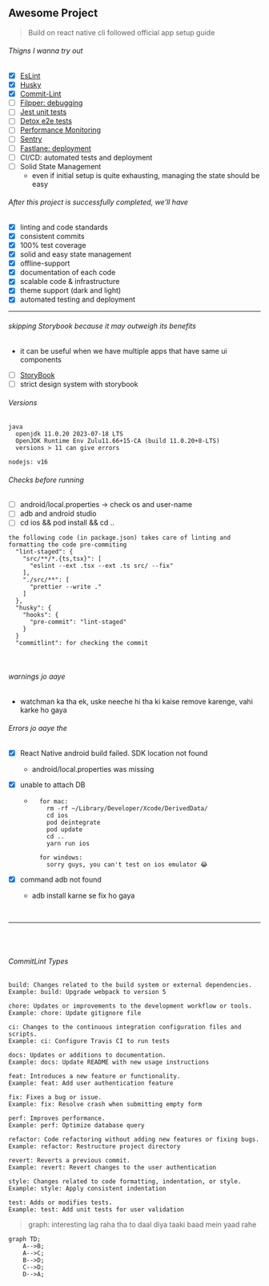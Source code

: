 ## Awesome Project

> Build on react native cli followed official app setup guide

###### Thigns I wanna try out

- [x] [EsLint](https://eslint.org/docs/latest/use/core-concepts)
- [x] [Husky](https://www.npmjs.com/package/husky)
- [x] [Commit-Lint](https://commitlint.js.org/#/)
- [ ] [Filpper: debugging](https://fbflipper.com/docs/features/react-native/)
- [ ] [Jest unit tests](https://jestjs.io/docs/tutorial-react-native)
- [ ] [Detox e2e tests](https://wix.github.io/Detox/docs/introduction/getting-started/)
- [ ] [Performance Monitoring](https://blog.sentry.io/performance-monitoring-support-for-react-native/)
- [ ] [Sentry](https://docs.sentry.io/platforms/react-native/)
- [ ] [Fastlane: deployment](https://docs.fastlane.tools/getting-started/cross-platform/react-native/)
- [ ] CI/CD: automated tests and deployment
- [ ] Solid State Management
  - even if initial setup is quite exhausting, managing the state should be easy

###### After this project is successfully completed, we'll have

- [x] linting and code standards
- [x] consistent commits
- [x] 100% test coverage
- [x] solid and easy state management
- [x] offline-support
- [x] documentation of each code
- [x] scalable code & infrastructure
- [x] theme support (dark and light)
- [x] automated testing and deployment

---

###### skipping Storybook because it may outweigh its benefits

- it can be useful when we have multiple apps that have same ui components
- [ ] [StoryBook](https://storybook.js.org/tutorials/intro-to-storybook/react-native/en/get-started/)
- [ ] strict design system with storybook

###### Versions

```
java
  openjdk 11.0.20 2023-07-18 LTS
  OpenJDK Runtime Env Zulu11.66+15-CA (build 11.0.20+8-LTS)
  versions > 11 can give errors

nodejs: v16
```

###### Checks before running

- [ ] android/local.properties -> check os and user-name
- [ ] adb and android studio
- [ ] cd ios && pod install && cd ..

```
the following code (in package.json) takes care of linting and formatting the code pre-commiting
  "lint-staged": {
    "src/**/*.{ts,tsx}": [
      "eslint --ext .tsx --ext .ts src/ --fix"
    ],
    "./src/**": [
      "prettier --write ."
    ]
  },
  "husky": {
    "hooks": {
      "pre-commit": "lint-staged"
    }
  }
  "commitlint": for checking the commit

```

<br>

###### warnings jo aaye

- watchman ka tha ek, uske neeche hi tha ki kaise remove karenge, vahi karke ho gaya

###### Errors jo aaye the

- [x] React Native android build failed. SDK location not found

  - android/local.properties was missing

- [x] unable to attach DB

  - ```
      for mac:
        rm -rf ~/Library/Developer/Xcode/DerivedData/
        cd ios
        pod deintegrate
        pod update
        cd ..
        yarn run ios

      for windows:
        sorry guys, you can't test on ios emulator 😂
    ```

- [x] command adb not found
  - adb install karne se fix ho gaya

<br>

---

<br>

<br>

###### CommitLint Types

```
build: Changes related to the build system or external dependencies.
Example: build: Upgrade webpack to version 5
```

```
chore: Updates or improvements to the development workflow or tools.
Example: chore: Update gitignore file
```

```
ci: Changes to the continuous integration configuration files and scripts.
Example: ci: Configure Travis CI to run tests
```

```
docs: Updates or additions to documentation.
Example: docs: Update README with new usage instructions
```

```
feat: Introduces a new feature or functionality.
Example: feat: Add user authentication feature
```

```
fix: Fixes a bug or issue.
Example: fix: Resolve crash when submitting empty form
```

```
perf: Improves performance.
Example: perf: Optimize database query
```

```
refactor: Code refactoring without adding new features or fixing bugs.
Example: refactor: Restructure project directory
```

```
revert: Reverts a previous commit.
Example: revert: Revert changes to the user authentication
```

```
style: Changes related to code formatting, indentation, or style.
Example: style: Apply consistent indentation
```

```
test: Adds or modifies tests.
Example: test: Add unit tests for user validation

```

> graph: interesting lag raha tha to daal diya taaki baad mein yaad rahe

```mermaid
graph TD;
    A-->B;
    A-->C;
    B-->D;
    C-->D;
    D-->A;
```
